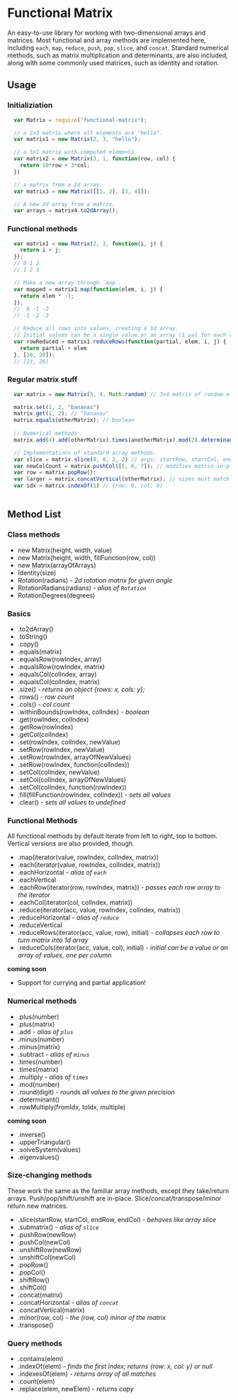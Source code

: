 # Functional Matrix

An easy-to-use library for working with two-dimensional arrays and matrices.  Most functional and array methods are implemented here, including `each`, `map`, `reduce`, `push`, `pop`, `slice`, and `concat`.  Standard numerical methods, such as matrix multiplication and determinants, are also included, along with some commonly used matrices, such as identity and rotation.

## Usage

### Initializiation
```javascript
  var Matrix = require("functional-matrix");

  // a 2x3 matrix where all elements are "hello".
  var matrix1 = new Matrix(2, 3, "hello");

  // a 3x1 matrix with computed elements.
  var matrix2 = new Matrix(3, 1, function(row, col) {
    return 10*row + 3*col;
  })

  // a matrix from a 2d array.
  var matrix3 = new Matrix([[1, 2], [3, 4]]);

  // A new 2d array from a matrix.
  var arrays = matrix4.to2dArray();
```

### Functional methods

```javascript
  var matrix1 = new Matrix(2, 3, function(i, j) {
    return i + j;
  });
  // 0 1 2
  // 1 2 3

  // Make a new array through `map`.
  var mapped = matrix1.map(function(elem, i, j) {
    return elem * -1;
  });
  //  0 -1 -2
  // -1 -2 -3

  // Reduce all rows into values, creating a 1d array.
  // Initial values can be a single value or an array (1 val for each row).
  var rowReduced = matrix1.reduceRows(function(partial, elem, i, j) {
    return partial + elem
  }, [10, 20]); 
  // [13, 26]
```

### Regular matrix stuff

```javascript
  var matrix = new Matrix(3, 4, Math.random) // 3x4 matrix of random elements

  matrix.set(1, 2, "bananas")
  matrix.get(1, 2); // "bananas"
  matrix.equals(otherMatrix); // boolean
  
  // Numerical methods
  matrix.add(4).add(otherMatrix).times(anotherMatrix).mod(2).determinant()

  // Implementations of standard array methods.
  var slice = matrix.slice(0, 0, 2, 2) // args: startRow, startCol, endRow, endCol
  var newColCount = matrix.pushCol([5, 6, 7]); // modifies matrix in-place
  var row = matrix.popRow(); 
  var larger = matrix.concatVertical(otherMatrix); // sizes must match
  var idx = matrix.indexOf(1) // {row: 0, col: 0}
  
```

## Method List

### Class methods
- new Matrix(height, width, value)
- new Matrix(height, width, fillFunction(row, col))
- new Matrix(arrayOfArrays)
- Identity(size)
- Rotation(radians) - *2d rotation matrix for given angle*
- RotationRadians(radians) - *alias of `Rotation`*
- RotationDegrees(degrees)

### Basics
- .to2dArray()
- .toString()
- .copy()
- .equals(matrix)
- .equalsRow(rowIndex, array)
- .equalsRow(rowIndex, matrix)
- .equalsCol(colIndex, array)
- .equalsCol(colIndex, matrix)
- .size() - *returns an object {rows: x, cols: y};*
- .rows() - *row count*
- .cols() - *col count*
- .withinBounds(rowIndex, colIndex) - *boolean*
- .get(rowIndex, colIndex)
- .getRow(rowIndex)
- .getCol(colIndex)
- .set(rowIndex, colIndex, newValue)
- .setRow(rowIndex, newValue)
- .setRow(rowIndex, arrayOfNewValues)
- .setRow(rowIndex, function(colIndex))
- .setCol(colIndex, newValue)
- .setCol(colIndex, arrayOfNewValues)
- .setCol(colIndex, function(rowIndex))
- .fill(fillFunction(rowIndex, colIndex)) - *sets all values*
- .clear() - *sets all values to undefined*

### Functional Methods
All functional methods by default iterate from left to right, top to bottom.  Vertical versions are also provided, though.

- .map(iterator(value, rowIndex, colIndex, matrix))
- .each(iterator(value, rowIndex, colIndex, matrix))
- .eachHorizontal - *alias of `each`*
- .eachVertical
- .eachRow(iterator(row, rowIndex, matrix)) - *passes each row array to the iterator*
- .eachCol(iterator(col, colIndex, matrix))
- .reduce(iterator(acc, value, rowIndex, colIndex, matrix))
- .reduceHorizontal - *alias of `reduce`*
- .reduceVertical
- .reduceRows(iterator(acc, value, row), initial) - *collapses each row to turn matrix into 1d array*
- .reduceCols(iterator(acc, value, col), initial) - *initial can be a value or an array of values, one per column*

__coming soon__
- Support for currying and partial application!

### Numerical methods

- .plus(number)
- .plus(matrix)
- .add - *alias of `plus`*
- .minus(number)
- .minus(matrix)
- .subtract - *alias of `minus`*
- .times(number)
- .times(matrix)
- .multiply - *alias of `times`*
- .mod(number)
- .round(digit) - *rounds all values to the given precision*
- .determinant()
- .rowMultiply(fromIdx, toIdx, multiple)

__coming soon__
- .inverse()
- .upperTriangular()
- .solveSystem(values)
- .eigenvalues()


### Size-changing methods
These work the same as the familiar array methods, except they take/return arrays. Push/pop/shift/unshift are in-place.  Slice/concat/transpose/minor return new matrices.

- .slice(startRow, startCol, endRow, endCol) - *behaves like array slice*
- .submatrix() - *alias of `slice`*
- .pushRow(newRow)
- .pushCol(newCol)
- .unshiftRow(newRow)
- .unshiftCol(newCol)
- .popRow()
- .popCol()
- .shiftRow()
- .shiftCol()
- .concat(matrix)
- .concatHorizontal - *alias of `concat`*
- .concatVertical(matrix)
- .minor(row, col) - *the (row, col) minor of the matrix*
- .transpose()

### Query methods

- .contains(elem)
- .indexOf(elem) - *finds the first index; returns {row: x, col: y} or null*
- .indexesOf(elem) - *returns array of all matches*
- .count(elem)
- .replace(elem, newElem) - *returns copy*





